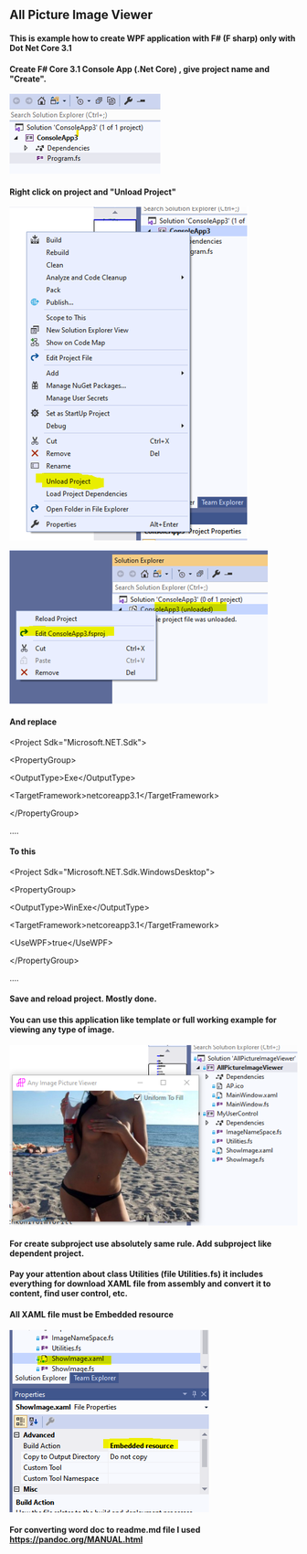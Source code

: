 ## All Picture Image Viewer

#### This is example how to create WPF application with F\# (F sharp) only with Dot Net Core 3.1

#### Create F\# Core 3.1 Console App (.Net Core) , give project name and "Create".

![](media/image1.png)


#### Right click on project and "Unload Project"

![](media/image2.png)

![](media/image3.png)

#### And replace

\<Project Sdk=\"Microsoft.NET.Sdk\"\>

\<PropertyGroup\>

\<OutputType\>Exe\</OutputType\>

\<TargetFramework\>netcoreapp3.1\</TargetFramework\>

\</PropertyGroup\>

....

#### To this

\<Project Sdk=\"Microsoft.NET.Sdk.WindowsDesktop\"\>

\<PropertyGroup\>

\<OutputType\>WinExe\</OutputType\>

\<TargetFramework\>netcoreapp3.1\</TargetFramework\>

\<UseWPF\>true\</UseWPF\>

\</PropertyGroup\>

....

#### Save and reload project. Mostly done.
#### You can use this application like template or full working example for viewing any type of image.

![](media/image4.png)

#### For create subproject use absolutely same rule. Add subproject like dependent project.

#### Pay your attention about class Utilities (file Utilities.fs) it includes everything for download XAML file from assembly and convert it to content, find user control, etc.

#### All XAML file must be **Embedded resource**

![](media/image5.PNG)

#### For converting word doc to readme.md file I used  <https://pandoc.org/MANUAL.html>
